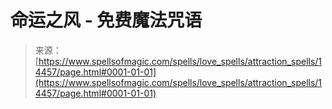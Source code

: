 <!--yml

category: 未分类

日期：2024年06月12日 18:53:23

-->

# 命运之风 - 免费魔法咒语

> 来源：[https://www.spellsofmagic.com/spells/love_spells/attraction_spells/14457/page.html#0001-01-01](https://www.spellsofmagic.com/spells/love_spells/attraction_spells/14457/page.html#0001-01-01)
